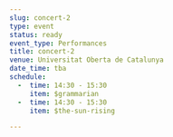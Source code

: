 ```yaml
---
slug: concert-2
type: event
status: ready
event_type: Performances
title: concert-2
venue: Universitat Oberta de Catalunya
date_time: tba
schedule:
  -  time: 14:30 - 15:30
     item: $grammarian
  -  time: 14:30 - 15:30
     item: $the-sun-rising

---
```

